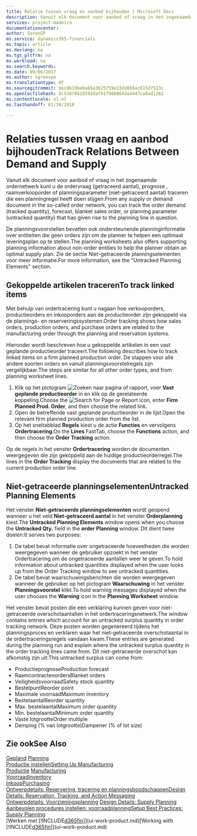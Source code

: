 ```yaml
---
title: Relatie tussen vraag en aanbod bijhouden | Microsoft Docs
description: Vanuit elk document voor aanbod of vraag in het zogenaamde ordernetwerk kunt u de ordervraag (getraceerd aantal), prognose , raamverkooporder of planningsparameter (niet-getraceerd aantal) traceren die een planningregel heeft doen stijgen.
services: project-madeira
documentationcenter: 
author: SorenGP
ms.service: dynamics365-financials
ms.topic: article
ms.devlang: na
ms.tgt_pltfrm: na
ms.workload: na
ms.search.keywords: 
ms.date: 09/06/2017
ms.author: sgroespe
ms.translationtype: HT
ms.sourcegitcommit: bec0619be0a65e3625759e13d2866ac615d7513c
ms.openlocfilehash: 8c53878418592daf9179d6864da4447ca8ad1262
ms.contentlocale: nl-nl
ms.lasthandoff: 01/30/2018

---
```

# <a name="track-relations-between-demand-and-supply"></a><span data-ttu-id="d946e-103">Relaties tussen vraag en aanbod bijhouden</span><span class="sxs-lookup"><span data-stu-id="d946e-103">Track Relations Between Demand and Supply</span></span>
<span data-ttu-id="d946e-104">Vanuit elk document voor aanbod of vraag in het zogenaamde ordernetwerk kunt u de ordervraag (getraceerd aantal), prognose , raamverkooporder of planningsparameter (niet-getraceerd aantal) traceren die een planningregel heeft doen stijgen.</span><span class="sxs-lookup"><span data-stu-id="d946e-104">From any supply or demand document in the so-called order network, you can track the order demand (tracked quantity), forecast, blanket sales order, or planning parameter (untracked quantity) that has given rise to the planning line in question.</span></span>

<span data-ttu-id="d946e-105">De planningsvoorstellen bevatten ook ondersteunende planninginformatie over entiteiten die geen orders zijn om de planner te helpen een optimaal leveringsplan op te stellen.</span><span class="sxs-lookup"><span data-stu-id="d946e-105">The planning worksheets also offers supporting planning information about non-order entities to help the planner obtain an optimal supply plan.</span></span> <span data-ttu-id="d946e-106">Zie de sectie Niet-getraceerde planningselementen voor meer informatie.</span><span class="sxs-lookup"><span data-stu-id="d946e-106">For more information, see the "Untracked Planning Elements" section.</span></span>

## <a name="to-track-linked-items"></a><span data-ttu-id="d946e-107">Gekoppelde artikelen traceren</span><span class="sxs-lookup"><span data-stu-id="d946e-107">To track linked items</span></span>
<span data-ttu-id="d946e-108">Met behulp van ordertracering kunt u nagaan hoe verkooporders, productieorders en inkooporders aan de productieorder zijn gekoppeld via de plannings- en reserveringssystemen.</span><span class="sxs-lookup"><span data-stu-id="d946e-108">Order tracking shows how sales orders, production orders, and purchase orders are related to the manufacturing order through the planning and reservation systems.</span></span>

<span data-ttu-id="d946e-109">Hieronder wordt beschreven hoe u gekoppelde artikelen in een vast geplande productieorder traceert.</span><span class="sxs-lookup"><span data-stu-id="d946e-109">The following describes how to track linked items on a firm planned production order.</span></span> <span data-ttu-id="d946e-110">De stappen voor alle andere soorten orders en vanuit planningsvoorstelregels zijn vergelijkbaar.</span><span class="sxs-lookup"><span data-stu-id="d946e-110">The steps are similar for all other order types, and from planning worksheet lines.</span></span>

1. <span data-ttu-id="d946e-111">Klik op het pictogram ![Zoeken naar pagina of rapport](media/ui-search/search_small.png "pictogram Zoeken naar pagina of rapport"), voer **Vast geplande productieorder** in en klik op de gerelateerde koppeling.</span><span class="sxs-lookup"><span data-stu-id="d946e-111">Choose the ![Search for Page or Report](media/ui-search/search_small.png "Search for Page or Report icon") icon, enter **Firm Planned Prod. Order**, and then choose the related link.</span></span>
2. <span data-ttu-id="d946e-112">Open de betreffende vast geplande productieorder in de lijst.</span><span class="sxs-lookup"><span data-stu-id="d946e-112">Open the relevant firm planned production order from the list.</span></span>
3. <span data-ttu-id="d946e-113">Op het sneltabblad **Regels** kiest u de actie **Functies** en vervolgens **Ordertracering**.</span><span class="sxs-lookup"><span data-stu-id="d946e-113">On the **Lines** FastTab, choose the **Functions** action, and then choose the **Order Tracking** action.</span></span>

<span data-ttu-id="d946e-114">Op de regels in het venster **Ordertracering** worden de documenten weergegeven die zijn gekoppeld aan de huidige productieorderregel.</span><span class="sxs-lookup"><span data-stu-id="d946e-114">The lines in the **Order Tracking** display the documents that are related to the current production order line.</span></span>

## <a name="untracked-planning-elements"></a><span data-ttu-id="d946e-115">Niet-getraceerde planningselementen</span><span class="sxs-lookup"><span data-stu-id="d946e-115">Untracked Planning Elements</span></span>
<span data-ttu-id="d946e-116">Het venster **Niet-getraceerde planningselementen** wordt geopend wanneer u het veld **Niet-getraceerd aantal** in het venster **Orderplanning** kiest.</span><span class="sxs-lookup"><span data-stu-id="d946e-116">The **Untracked Planning Elements** window opens when you choose the **Untracked Qty.** field in the **order Planning** window.</span></span> <span data-ttu-id="d946e-117">Dit dient twee doelen:</span><span class="sxs-lookup"><span data-stu-id="d946e-117">It serves two purposes:</span></span>

1. <span data-ttu-id="d946e-118">De tabel bevat informatie over ongetraceerde hoeveelheden die worden weergegeven wanneer de gebruiker opzoekt in het venster Ordertracering om de ongetraceerde aantallen weer te geven.</span><span class="sxs-lookup"><span data-stu-id="d946e-118">To hold information about untracked quantities displayed when the user looks up from the Order Tracking window to see untracked quantities.</span></span>
2. <span data-ttu-id="d946e-119">De tabel bevat waarschuwingsberichten die worden weergegeven wanneer de gebruiker op het pictogram **Waarschuwing** in het venster **Planningsvoorstel** klikt.</span><span class="sxs-lookup"><span data-stu-id="d946e-119">To hold warning messages displayed when the user chooses the **Warning** icon in the **Planning Worksheet** window.</span></span>

<span data-ttu-id="d946e-120">Het venster bevat posten die een verklaring kunnen geven voor niet-getraceerde overschotaantallen in het ordertraceringsnetwerk.</span><span class="sxs-lookup"><span data-stu-id="d946e-120">The window contains entries which account for an untracked surplus quantity in order tracking network.</span></span> <span data-ttu-id="d946e-121">Deze posten worden gegenereerd tijdens het planningsproces en verklaren waar het niet-getraceerde overschotaantal in de ordertraceringsregels vandaan kwam.</span><span class="sxs-lookup"><span data-stu-id="d946e-121">These entries are generated during the planning run and explain where the untracked surplus quantity in the order tracking lines came from.</span></span> <span data-ttu-id="d946e-122">Dit niet-getraceerde overschot kan afkomstig zijn uit:</span><span class="sxs-lookup"><span data-stu-id="d946e-122">This untracked surplus can come from:</span></span>

- <span data-ttu-id="d946e-123">Productieprognose</span><span class="sxs-lookup"><span data-stu-id="d946e-123">Production forecast</span></span>
- <span data-ttu-id="d946e-124">Raamcontractenorders</span><span class="sxs-lookup"><span data-stu-id="d946e-124">Blanket orders</span></span>
- <span data-ttu-id="d946e-125">Veiligheidsvoorraad</span><span class="sxs-lookup"><span data-stu-id="d946e-125">Safety stock quantity</span></span>
- <span data-ttu-id="d946e-126">Bestelpunt</span><span class="sxs-lookup"><span data-stu-id="d946e-126">Reorder point</span></span>
- <span data-ttu-id="d946e-127">Maximale voorraad</span><span class="sxs-lookup"><span data-stu-id="d946e-127">Maximum inventory</span></span>
- <span data-ttu-id="d946e-128">Bestelaantal</span><span class="sxs-lookup"><span data-stu-id="d946e-128">Reorder quantity</span></span>
- <span data-ttu-id="d946e-129">Max. bestelaantal</span><span class="sxs-lookup"><span data-stu-id="d946e-129">Maximum order quantity</span></span>
- <span data-ttu-id="d946e-130">Min. bestelaantal</span><span class="sxs-lookup"><span data-stu-id="d946e-130">Minimum order quantity</span></span>
- <span data-ttu-id="d946e-131">Vaste lotgrootte</span><span class="sxs-lookup"><span data-stu-id="d946e-131">Order multiple</span></span>
- <span data-ttu-id="d946e-132">Demping (% van lotgrootte)</span><span class="sxs-lookup"><span data-stu-id="d946e-132">Dampener (% of lot size)</span></span>

## <a name="see-also"></a><span data-ttu-id="d946e-133">Zie ook</span><span class="sxs-lookup"><span data-stu-id="d946e-133">See Also</span></span>  
<span data-ttu-id="d946e-134">[Gepland](production-planning.md) </span><span class="sxs-lookup"><span data-stu-id="d946e-134">[Planning](production-planning.md) </span></span>  
[<span data-ttu-id="d946e-135">Productie instellen</span><span class="sxs-lookup"><span data-stu-id="d946e-135">Setting Up Manufacturing</span></span>](production-configure-production-processes.md)  
<span data-ttu-id="d946e-136">[Productie](production-manage-manufacturing.md)  </span><span class="sxs-lookup"><span data-stu-id="d946e-136">[Manufacturing](production-manage-manufacturing.md)  </span></span>  
[<span data-ttu-id="d946e-137">Voorraad</span><span class="sxs-lookup"><span data-stu-id="d946e-137">Inventory</span></span>](inventory-manage-inventory.md)  
[<span data-ttu-id="d946e-138">Inkoop</span><span class="sxs-lookup"><span data-stu-id="d946e-138">Purchasing</span></span>](purchasing-manage-purchasing.md)  
[<span data-ttu-id="d946e-139">Ontwerpdetails: Reservering, tracering en planningsboodschappen</span><span class="sxs-lookup"><span data-stu-id="d946e-139">Design Details: Reservation, Tracking, and Action Messaging</span></span>](design-details-reservation-order-tracking-and-action-messaging.md)  
<span data-ttu-id="d946e-140">[Ontwerpdetails: Voorzieningsplanning](design-details-supply-planning.md) </span><span class="sxs-lookup"><span data-stu-id="d946e-140">[Design Details: Supply Planning](design-details-supply-planning.md) </span></span>  
[<span data-ttu-id="d946e-141">Aanbevolen procedures instellen: voorraadplanning</span><span class="sxs-lookup"><span data-stu-id="d946e-141">Setup Best Practices: Supply Planning</span></span>](setup-best-practices-supply-planning.md)  
<span data-ttu-id="d946e-142">[Werken met [!INCLUDE[d365fin](includes/d365fin_md.md)]](ui-work-product.md)</span><span class="sxs-lookup"><span data-stu-id="d946e-142">[Working with [!INCLUDE[d365fin](includes/d365fin_md.md)]](ui-work-product.md)</span></span>

